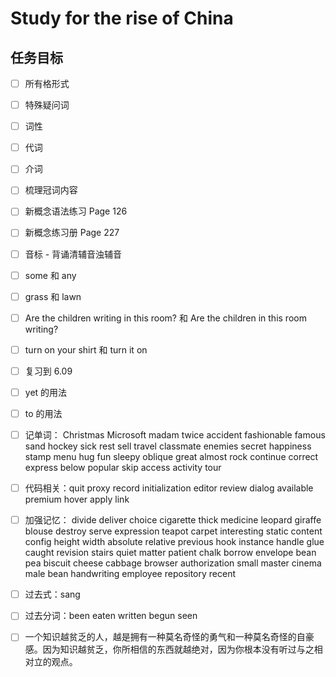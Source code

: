 # Study for the rise of China

## 任务目标

- [ ] 所有格形式

- [ ] 特殊疑问词

- [ ] 词性

- [ ] 代词

- [ ] 介词

- [ ] 梳理冠词内容

- [ ] 新概念语法练习 Page 126

- [ ] 新概念练习册 Page 227

- [ ] 音标 - 背诵清辅音浊辅音

- [ ] some 和 any

- [ ] grass 和 lawn

- [ ] Are the children writing in this room? 和 Are the children in this room writing?

- [ ] turn on your shirt 和 turn it on

- [ ] 复习到 6.09

- [ ] yet 的用法

- [ ] to 的用法

- [ ] 记单词： Christmas Microsoft madam twice accident fashionable famous sand hockey sick rest sell travel classmate enemies secret happiness stamp menu hug fun sleepy oblique great almost rock continue correct express below popular skip access activity tour

- [ ] 代码相关：quit proxy record initialization editor review dialog available premium hover apply link

- [ ] 加强记忆： divide deliver choice cigarette thick medicine leopard giraffe blouse destroy serve expression teapot carpet interesting static content config height width absolute relative previous hook instance handle glue caught revision stairs quiet matter patient chalk borrow envelope bean pea biscuit cheese cabbage browser authorization small master cinema male bean handwriting employee repository recent

- [ ] 过去式：sang

- [ ] 过去分词：been eaten written begun seen

- [ ] 一个知识越贫乏的人，越是拥有一种莫名奇怪的勇气和一种莫名奇怪的自豪感。因为知识越贫乏，你所相信的东西就越绝对，因为你根本没有听过与之相对立的观点。

